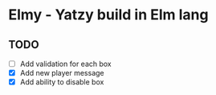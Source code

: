 # Elmy - Yatzy build in Elm lang

## TODO

 - [ ] Add validation for each box
 - [x] Add new player message
 - [x] Add ability to disable box